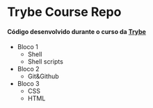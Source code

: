 # Trybe Course Repo

#### Código desenvolvido durante o curso da [Trybe](https://www.betrybe.com/)

* Bloco 1
    * Shell
    * Shell scripts
* Bloco 2
    * Git&Github
* Bloco 3
    * CSS
    * HTML
